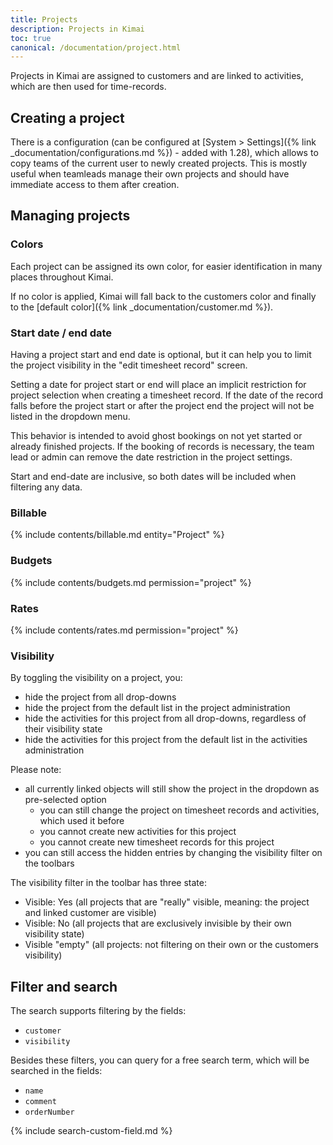 ```yaml
---
title: Projects
description: Projects in Kimai
toc: true
canonical: /documentation/project.html
---
```


Projects in Kimai are assigned to customers and are linked to activities, which are then used for time-records.

## Creating a project

There is a configuration (can be configured at [System > Settings]({% link _documentation/configurations.md %}) - added with 1.28), which allows to copy teams of the current user to newly created projects. 
This is mostly useful when teamleads manage their own projects and should have immediate access to them after creation.

## Managing projects

### Colors

Each project can be assigned its own color, for easier identification in many places throughout Kimai.

If no color is applied, Kimai will fall back to the customers color and finally to the [default color]({% link _documentation/customer.md %}). 

### Start date / end date 

Having a project start and end date is optional, but it can help you to limit the project visibility in the "edit timesheet record" screen.

Setting a date for project start or end will place an implicit restriction for project selection when creating a timesheet record. 
If the date of the record falls before the project start or after the project end the project will not be listed in the dropdown menu. 

This behavior is intended to avoid ghost bookings on not yet started or already finished projects. 
If the booking of records is necessary, the team lead or admin can remove the date restriction in the project settings.

Start and end-date are inclusive, so both dates will be included when filtering any data.

### Billable

{% include contents/billable.md entity="Project" %} 

### Budgets

{% include contents/budgets.md permission="project" %} 

### Rates

{% include contents/rates.md permission="project" %}

### Visibility

By toggling the visibility on a project, you:
- hide the project from all drop-downs
- hide the project from the default list in the project administration
- hide the activities for this project from all drop-downs, regardless of their visibility state
- hide the activities for this project from the default list in the activities administration

Please note:
- all currently linked objects will still show the project in the dropdown as pre-selected option
  - you can still change the project on timesheet records and activities, which used it before
  - you cannot create new activities for this project
  - you cannot create new timesheet records for this project 
- you can still access the hidden entries by changing the visibility filter on the toolbars

The visibility filter in the toolbar has three state: 
- Visible: Yes (all projects that are "really" visible, meaning: the project and linked customer are visible)
- Visible: No (all projects that are exclusively invisible by their own visibility state)
- Visible "empty" (all projects: not filtering on their own or the customers visibility)

## Filter and search 

The search supports filtering by the fields:
- `customer`
- `visibility`

Besides these filters, you can query for a free search term, which will be searched in the fields:
- `name`
- `comment`
- `orderNumber`

{% include search-custom-field.md %}
